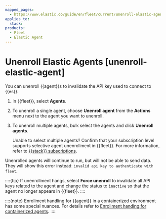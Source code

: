 ```yaml
---
mapped_pages:
  - https://www.elastic.co/guide/en/fleet/current/unenroll-elastic-agent.html
applies_to:
  stack:
products:
  - Fleet
  - Elastic Agent
---
```


# Unenroll Elastic Agents [unenroll-elastic-agent]

You can unenroll {{agent}}s to invalidate the API key used to connect to {{es}}.

1. In {{fleet}}, select **Agents**.
2. To unenroll a single agent, choose **Unenroll agent** from the **Actions** menu next to the agent you want to unenroll.
3. To unenroll multiple agents, bulk select the agents and click **Unenroll agents**.

    Unable to select multiple agents? Confirm that your subscription level supports selective agent unenrollment in {{fleet}}. For more information, refer to [{{stack}} subscriptions](https://www.elastic.co/subscriptions).


Unenrolled agents will continue to run, but will not be able to send data. They will show this error instead: `invalid api key to authenticate with fleet`.

::::{tip}
If unenrollment hangs, select **Force unenroll** to invalidate all API keys related to the agent and change the status to `inactive` so that the agent no longer appears in {{fleet}}.
::::

::::{note}
Enrollment handling for {{agent}} in a containerized environment has some special nuances.
For details refer to [Enrollment handing for containerized agents](./enrollment-handling-containerized-agent.md).
::::